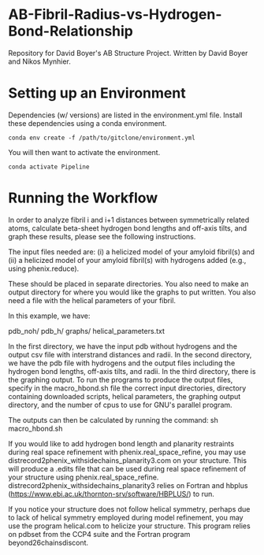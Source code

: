 # AB-Fibril-Radius-vs-Hydrogen-Bond-Relationship
Repository for David Boyer's AB Structure Project. Written by David Boyer and Nikos Mynhier. 

# Setting up an Environment
Dependencies (w/ versions) are listed in the environment.yml file. Install these dependencies using a conda environment. 

```
conda env create -f /path/to/gitclone/environment.yml
```

You will then want to activate the environment. 

```
conda activate Pipeline
```

# Running the Workflow
In order to analyze fibril i and i+1 distances between symmetrically related atoms, calculate beta-sheet hydrogen bond lengths and off-axis tilts, and graph these results, please see the following instructions.

The input files needed are: (i) a helicized model of your amyloid fibril(s) and (ii) a helicized model of your amyloid fibril(s) with hydrogens added (e.g., using phenix.reduce).

These should be placed in separate directories. You also need to make an output directory for where you would like the graphs to put written. You also need a file with the helical parameters of your fibril.

In this example, we have:

pdb_noh/
pdb_h/
graphs/
helical_parameters.txt

In the first directory, we have the input pdb without hydrogens and the output csv file with interstrand distances and radii. In the second directory, we have the pdb file with hydrogens and the output files including the hydrogen bond lengths, off-axis tilts, and radii. In the third directory, there is the graphing output. To run the programs to produce the output files, specify in the macro_hbond.sh file the correct input directories, directory containing downloaded scripts, helical parameters, the graphing output directory, and the number of cpus to use for GNU's parallel program. 

The outputs can then be calculated by running the command: sh macro_hbond.sh

If you would like to add hydrogen bond length and planarity restraints during real space refinement with phenix.real_space_refine, you may use distrecord2phenix_withsidechains_planarity3.com on your structure. This will produce a .edits file that can be used during real space refinement of your structure using phenix.real_space_refine. distrecord2phenix_withsidechains_planarity3 relies on Fortran and hbplus (https://www.ebi.ac.uk/thornton-srv/software/HBPLUS/) to run.  

If you notice your structure does not follow helical symmetry, perhaps due to lack of helical symmetry employed during model refinement, you may use the program helical.com to helicize your structure. This program relies on pdbset from the CCP4 suite and the Fortran program beyond26chainsdiscont.
